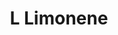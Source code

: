 ---
name: L Limonene
title: L Limonene
details:
  - detail:
      key: "Brand"
      value: "Natural Aroma"
  - detail:
      key: "Purity"
      value: "95%"
  - detail:
      key: "Usage/Application"
      value: "Fragrance, Flavour, Pharma"
  - detail:
      key: "Packaging Type"
      value: "Can, Barrel"
  - detail:
      key: "Packaging Size"
      value: "5, 25, 200 Kg"
  - detail:
      key: "Physical Form"
      value: "Liquid"
  - detail:
      key: "Chemical Formula"
      value: "C10H16"
  - detail:
      key: "Boiling Point"
      value: "176 deg C"
  - detail:
      key: "Refractive Index"
      value: "1.4727"
  - detail:
      key: "Chiral rotation"
      value: "87-102 deg"
showOnHome: false
thumbnail: https://5.imimg.com/data5/AJ/SB/MY-3823480/l-limonene-95-500x500.jpg
productImages:
  - ""
category: natural isolates
---